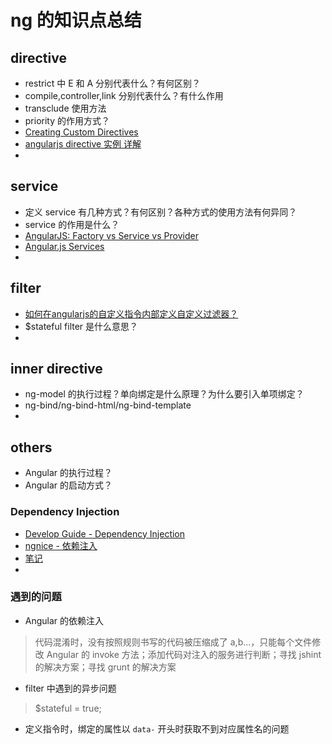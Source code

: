 ng 的知识点总结
==========

## directive
* restrict 中 E 和 A 分别代表什么？有何区别？
* compile,controller,link 分别代表什么？有什么作用
* transclude 使用方法
* priority 的作用方式？
* [Creating Custom Directives](https://docs.angularjs.org/guide/directive)
* [angularjs directive 实例 详解](http://blog.51yip.com/jsjquery/1607.html)
* 

## service
* 定义 service 有几种方式？有何区别？各种方式的使用方法有何异同？
* service 的作用是什么？
* [AngularJS: Factory vs Service vs Provider](http://tylermcginnis.com/angularjs-factory-vs-service-vs-provider/)
* [Angular.js Services](http://www.cnblogs.com/whitewolf/p/angular-services.html)
* 

## filter
* [如何在angularjs的自定义指令内部定义自定义过滤器？](https://www.zhihu.com/question/41912122)
* $stateful filter 是什么意思？
* 

## inner directive
* ng-model 的执行过程？单向绑定是什么原理？为什么要引入单项绑定？
* ng-bind/ng-bind-html/ng-bind-template
* 

## others
* Angular 的执行过程？
* Angular 的启动方式？

### Dependency Injection
* [Develop Guide - Dependency Injection](https://docs.angularjs.org/guide/di)
* [ngnice - 依赖注入](http://docs.ngnice.com/guide/di)
* [笔记](https://github.com/wulujunwlj/ksh.github.io/blob/master/blogs/ng-develop-guide/DI.md)
* 

### 遇到的问题
* Angular 的依赖注入
> 代码混淆时，没有按照规则书写的代码被压缩成了 a,b...，只能每个文件修改
> Angular 的 invoke 方法；添加代码对注入的服务进行判断；寻找 jshint 的解决方案；寻找 grunt 的解决方案

* filter 中遇到的异步问题
> $stateful = true;

* 定义指令时，绑定的属性以 `data-` 开头时获取不到对应属性名的问题